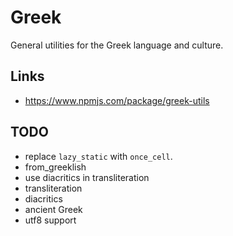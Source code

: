 # Greek

General utilities for the Greek language and culture.

## Links

- https://www.npmjs.com/package/greek-utils

## TODO

- replace `lazy_static` with `once_cell`.
- from_greeklish
- use diacritics in transliteration
- transliteration
- diacritics
- ancient Greek
- utf8 support
